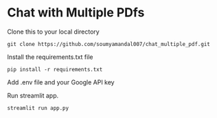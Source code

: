 # Chat with Multiple PDfs

Clone this to your local directory

```github
git clone https://github.com/soumyamandal007/chat_multiple_pdf.git
```
Install the requirements.txt file

```github
pip install -r requirements.txt
```
Add .env file and your Google API key

Run streamlit app.
```python
streamlit run app.py
```

